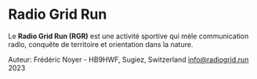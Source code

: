 # Radio Grid Run

Le **Radio Grid Run (RGR)** est une activité sportive qui mèle communication radio, conquête de territoire et orientation dans la nature.

Auteur: Frédéric Noyer - HB9HWF, Sugiez, Switzerland
info@radiogrid.run
2023
